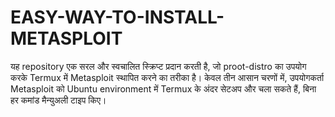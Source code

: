 # EASY-WAY-TO-INSTALL-METASPLOIT
यह repository एक सरल और स्वचालित स्क्रिप्ट प्रदान करती है, जो proot-distro का उपयोग करके Termux में Metasploit स्थापित करने का तरीका है। केवल तीन आसान चरणों में, उपयोगकर्ता Metasploit को Ubuntu environment में Termux के अंदर सेटअप और चला सकते हैं, बिना हर कमांड मैन्युअली टाइप किए।
